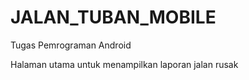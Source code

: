 # JALAN_TUBAN_MOBILE
 Tugas Pemrograman Android

Halaman utama untuk menampilkan laporan jalan rusak
